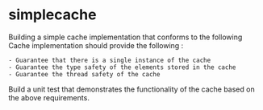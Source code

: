 # simplecache
Building a simple cache implementation that conforms to the following Cache implementation should provide the following :
    
    - Guarantee that there is a single instance of the cache
    - Guarantee the type safety of the elements stored in the cache
    - Guarantee the thread safety of the cache

Build a unit test that demonstrates the functionality of the cache based on the above requirements.
